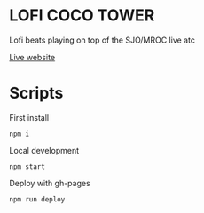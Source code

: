 # LOFI COCO TOWER

Lofi beats playing on top of the SJO/MROC live atc

[Live website](https://gabygarro.github.io/loficocotower/)

# Scripts

First install

```
npm i
```

Local development

```
npm start
```

Deploy with gh-pages

```
npm run deploy
```
